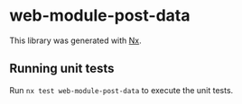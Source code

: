 # web-module-post-data

This library was generated with [Nx](https://nx.dev).

## Running unit tests

Run `nx test web-module-post-data` to execute the unit tests.
